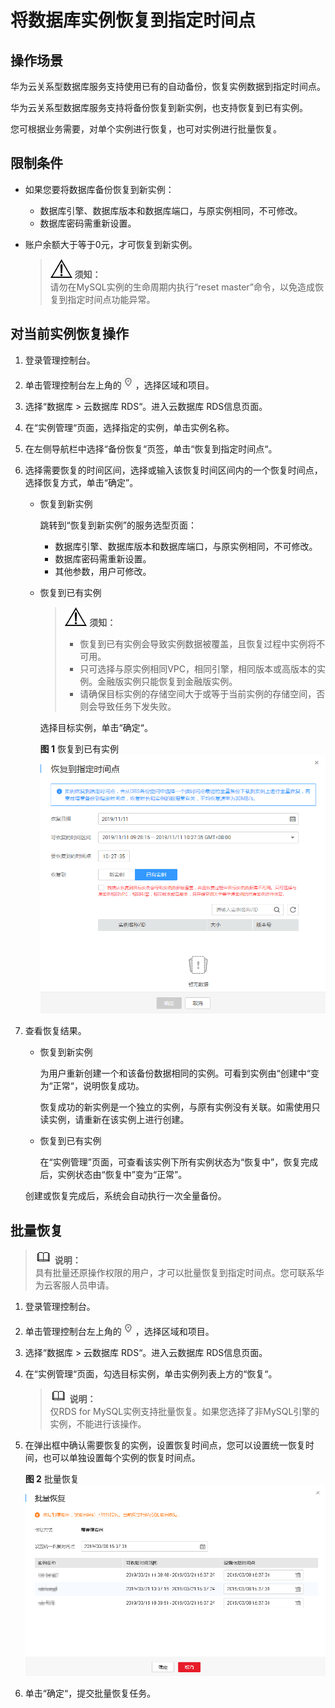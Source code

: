 # 将数据库实例恢复到指定时间点<a name="zh-cn_topic_0044703399"></a>

## 操作场景<a name="section3037032812838"></a>

华为云关系型数据库服务支持使用已有的自动备份，恢复实例数据到指定时间点。

华为云关系型数据库服务支持将备份恢复到新实例，也支持恢复到已有实例。

您可根据业务需要，对单个实例进行恢复，也可对实例进行批量恢复。

## 限制条件<a name="section18971149163412"></a>

-   如果您要将数据库备份恢复到新实例：
    -   数据库引擎、数据库版本和数据库端口，与原实例相同，不可修改。
    -   数据库密码需重新设置。

-   账户余额大于等于0元，才可恢复到新实例。

    >![](public_sys-resources/icon-notice.gif) **须知：**   
    >请勿在MySQL实例的生命周期内执行“reset master”命令，以免造成恢复到指定时间点功能异常。  


## 对当前实例恢复操作<a name="section26193354164653"></a>

1.  登录管理控制台。
2.  单击管理控制台左上角的![](figures/Region灰色图标.png)，选择区域和项目。
3.  选择“数据库  \>  云数据库 RDS“。进入云数据库 RDS信息页面。
4.  在“实例管理“页面，选择指定的实例，单击实例名称。
5.  在左侧导航栏中选择“备份恢复“页签，单击“恢复到指定时间点“。
6.  选择需要恢复的时间区间，选择或输入该恢复时间区间内的一个恢复时间点，选择恢复方式，单击“确定”。
    -   恢复到新实例

        跳转到“恢复到新实例”的服务选型页面：

        -   数据库引擎、数据库版本和数据库端口，与原实例相同，不可修改。
        -   数据库密码需重新设置。
        -   其他参数，用户可修改。

    -   恢复到已有实例

        >![](public_sys-resources/icon-notice.gif) **须知：**   
        >-   恢复到已有实例会导致实例数据被覆盖，且恢复过程中实例将不可用。  
        >-   只可选择与原实例相同VPC，相同引擎，相同版本或高版本的实例。金融版实例只能恢复到金融版实例。  
        >-   请确保目标实例的存储空间大于或等于当前实例的存储空间，否则会导致任务下发失败。  

        选择目标实例，单击“确定“。

        **图 1**  恢复到已有实例<a name="fig123128437496"></a>  
        ![](figures/恢复到已有实例.png "恢复到已有实例")

7.  查看恢复结果。

    -   恢复到新实例

        为用户重新创建一个和该备份数据相同的实例。可看到实例由“创建中“变为“正常“，说明恢复成功。

        恢复成功的新实例是一个独立的实例，与原有实例没有关联。如需使用只读实例，请重新在该实例上进行创建。

    -   恢复到已有实例

        在“实例管理”页面，可查看该实例下所有实例状态为“恢复中”，恢复完成后，实例状态由“恢复中”变为“正常”。

    创建或恢复完成后，系统会自动执行一次全量备份。


## 批量恢复<a name="section125961317718"></a>

>![](public_sys-resources/icon-note.gif) **说明：**   
>具有批量还原操作权限的用户，才可以批量恢复到指定时间点。您可联系华为云客服人员申请。  

1.  登录管理控制台。
2.  单击管理控制台左上角的![](figures/Region灰色图标.png)，选择区域和项目。
3.  选择“数据库  \>  云数据库 RDS“。进入云数据库 RDS信息页面。
4.  在“实例管理“页面，勾选目标实例，单击实例列表上方的“恢复“。

    >![](public_sys-resources/icon-note.gif) **说明：**   
    >仅RDS for MySQL实例支持批量恢复。如果您选择了非MySQL引擎的实例，不能进行该操作。  

5.  在弹出框中确认需要恢复的实例，设置恢复时间点，您可以设置统一恢复时间，也可以单独设置每个实例的恢复时间点。

    **图 2**  批量恢复<a name="fig99996814920"></a>  
    ![](figures/批量恢复.png "批量恢复")

6.  单击“确定“，提交批量恢复任务。

